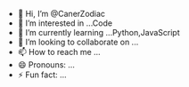 - 👋 Hi, I’m @CanerZodiac
- 👀 I’m interested in ...Code
- 🌱 I’m currently learning ...Python,JavaScript
- 💞️ I’m looking to collaborate on ...
- 📫 How to reach me ...
- 😄 Pronouns: ...
- ⚡ Fun fact: ...

<!---
CanerZodiac/CanerZodiac is a ✨ special ✨ repository because its `İnfoMe.md` (this file) appears on your GitHub profile.
You can click the Preview link to take a look at your changes.
--->
